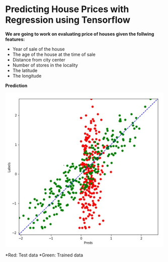  # Predicting House Prices with Regression using Tensorflow 
 
 **We are going to work on evaluating price of houses given the follwing features:**
 * Year of sale of the house
 * The age of the house at the time of sale
 * Distance from city center
 * Number of stores in the locality
 * The latitude
 * The longitude



**Prediction**

![](prediction.JPG)

*Red: Test data
*Green: Trained data
